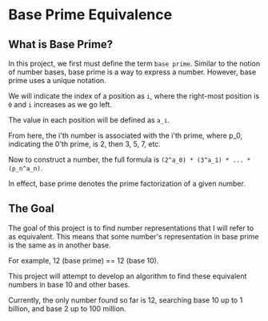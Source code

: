 # Base Prime Equivalence

## What is Base Prime?

In this project, we first must define the term `base prime`.
Similar to the notion of number bases, base prime is a way to express a number.
However, base prime uses a unique notation.

We will indicate the index of a position as `i`, where the right-most position is `0` and `i` increases as we go left.

The value in each position will be defined as `a_i`.

From here, the i'th number is associated with the i'th prime, where p_0, indicating the 0'th prime, is 2, then 3, 5, 7, etc.

Now to construct a number, the full formula is `(2^a_0) * (3^a_1) * ... * (p_n^a_n)`.

In effect, base prime denotes the prime factorization of a given number.

## The Goal

The goal of this project is to find number representations that I will refer to as equivalent.
This means that some number's representation in base prime is the same as in another base. 

For example, 12 (base prime) == 12 (base 10).

This project will attempt to develop an algorithm to find these equivalent numbers in base 10 and other bases.

Currently, the only number found so far is 12, searching base 10 up to 1 billion, and base 2 up to 100 million.